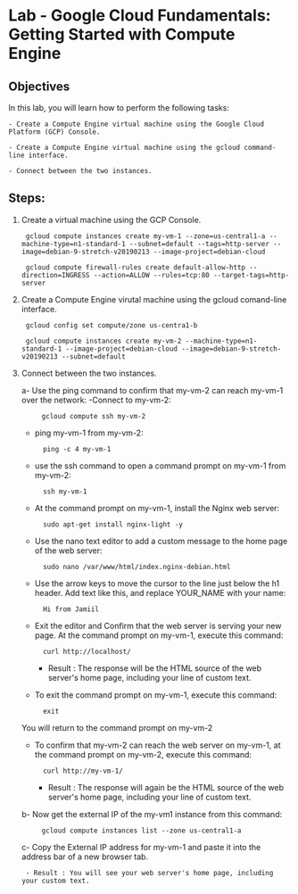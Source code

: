 # Lab - Google Cloud Fundamentals: Getting Started with Compute Engine

## Objectives

In this lab, you will learn how to perform the following tasks:

    - Create a Compute Engine virtual machine using the Google Cloud Platform (GCP) Console.
    
    - Create a Compute Engine virtual machine using the gcloud command-line interface.
    
    - Connect between the two instances.

## Steps:

1. Create a virtual machine using the GCP Console.

    	gcloud compute instances create my-vm-1 --zone=us-central1-a --machine-type=n1-standard-1 --subnet=default --tags=http-server --image=debian-9-stretch-v20190213 --image-project=debian-cloud

    	gcloud compute firewall-rules create default-allow-http --direction=INGRESS --action=ALLOW --rules=tcp:80 --target-tags=http-server

2. Create a Compute Engine virutal machine using the gcloud comand-line interface.
    
    	gcloud config set compute/zone us-centra1-b

    	gcloud compute instances create my-vm-2 --machine-type=n1-standard-1 --image-project=debian-cloud --image=debian-9-stretch-v20190213 --subnet=default

3. Connect between the two instances.

    a- Use the ping command to confirm that my-vm-2 can reach my-vm-1 over the network:
	-Connect to my-vm-2:

			gcloud compute ssh my-vm-2
        
	- ping my-vm-1 from my-vm-2:

			ping -c 4 my-vm-1
	
	- use the ssh command to open a command prompt on my-vm-1 from my-vm-2:

			ssh my-vm-1
	
	- At the command prompt on my-vm-1, install the Nginx web server:

			sudo apt-get install nginx-light -y
	
	- Use the nano text editor to add a custom message to the home page of the web server:
	
		 	sudo nano /var/www/html/index.nginx-debian.html

	- Use the arrow keys to move the cursor to the line just below the h1 header. Add text like this, and replace YOUR_NAME with your name:

			Hi from Jamiil

	- Exit the editor and Confirm that the web server is serving your new page. At the command prompt on my-vm-1, execute this command:
		
			curl http://localhost/

		- Result : The response will be the HTML source of the web server's home page, including your line of custom text.

	- To exit the command prompt on my-vm-1, execute this command:

			exit

	You will return to the command prompt on my-vm-2

	- To confirm that my-vm-2 can reach the web server on my-vm-1, at the command prompt on my-vm-2, execute this command:

			curl http://my-vm-1/

		- Result : The response will again be the HTML source of the web server's home page, including your line of custom text.

    b- Now get the external IP of the my-vm1 instance from this command:

			gcloud compute instances list --zone us-central1-a

    c- Copy the External IP address for my-vm-1 and paste it into the address bar of a new browser tab.
		
		- Result : You will see your web server's home page, including your custom text.
